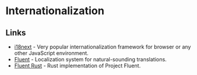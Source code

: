 # Internationalization

## Links

- [i18next](https://github.com/i18next/i18next) - Very popular internationalization framework for browser or any other JavaScript environment.
- [Fluent](https://projectfluent.org/) - Localization system for natural-sounding translations.
- [Fluent Rust](https://github.com/projectfluent/fluent-rs) - Rust implementation of Project Fluent.
